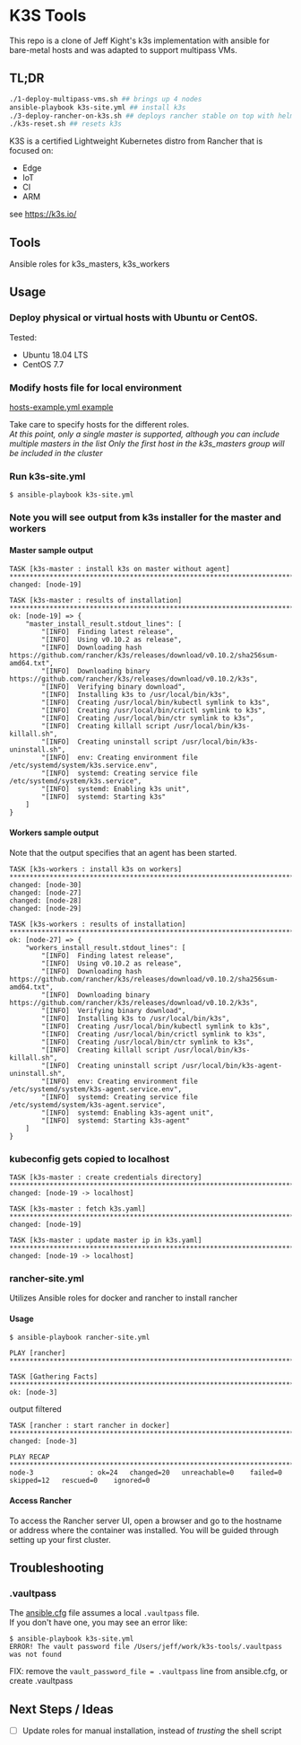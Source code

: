 # K3S Tools

This repo is a clone of Jeff Kight's k3s implementation with ansible for bare-metal hosts and was adapted to support multipass VMs.

## TL;DR

``` bash
./1-deploy-multipass-vms.sh ## brings up 4 nodes
ansible-playbook k3s-site.yml ## install k3s
./3-deploy-rancher-on-k3s.sh ## deploys rancher stable on top with helm
./k3s-reset.sh ## resets k3s
```

K3S is a certified Lightweight Kubernetes distro from Rancher that is focused on:
* Edge
* IoT
* CI
* ARM

see https://k3s.io/

## Tools

Ansible roles for k3s_masters, k3s_workers

## Usage

### Deploy physical or virtual hosts with Ubuntu or CentOS.

Tested:
* Ubuntu 18.04 LTS
* CentOS 7.7

### Modify hosts file for local environment

[hosts-example.yml example](hosts-example.yml)

Take care to specify hosts for the different roles.  
*At this point, only a single master is supported, although you can include multiple masters in the list*
*Only the first host in the k3s_masters group will be included in the cluster*

### Run k3s-site.yml

```
$ ansible-playbook k3s-site.yml
```

### Note you will see output from k3s installer for the master and workers

#### Master sample output

```
TASK [k3s-master : install k3s on master without agent] ******************************************************************************************************************
changed: [node-19]

TASK [k3s-master : results of installation] ******************************************************************************************************************************
ok: [node-19] => {
    "master_install_result.stdout_lines": [
        "[INFO]  Finding latest release",
        "[INFO]  Using v0.10.2 as release",
        "[INFO]  Downloading hash https://github.com/rancher/k3s/releases/download/v0.10.2/sha256sum-amd64.txt",
        "[INFO]  Downloading binary https://github.com/rancher/k3s/releases/download/v0.10.2/k3s",
        "[INFO]  Verifying binary download",
        "[INFO]  Installing k3s to /usr/local/bin/k3s",
        "[INFO]  Creating /usr/local/bin/kubectl symlink to k3s",
        "[INFO]  Creating /usr/local/bin/crictl symlink to k3s",
        "[INFO]  Creating /usr/local/bin/ctr symlink to k3s",
        "[INFO]  Creating killall script /usr/local/bin/k3s-killall.sh",
        "[INFO]  Creating uninstall script /usr/local/bin/k3s-uninstall.sh",
        "[INFO]  env: Creating environment file /etc/systemd/system/k3s.service.env",
        "[INFO]  systemd: Creating service file /etc/systemd/system/k3s.service",
        "[INFO]  systemd: Enabling k3s unit",
        "[INFO]  systemd: Starting k3s"
    ]
}
```

#### Workers sample output
Note that the output specifies that an agent has been started.
```
TASK [k3s-workers : install k3s on workers] ******************************************************************************************************************************
changed: [node-30]
changed: [node-27]
changed: [node-28]
changed: [node-29]

TASK [k3s-workers : results of installation] *****************************************************************************************************************************
ok: [node-27] => {
    "workers_install_result.stdout_lines": [
        "[INFO]  Finding latest release",
        "[INFO]  Using v0.10.2 as release",
        "[INFO]  Downloading hash https://github.com/rancher/k3s/releases/download/v0.10.2/sha256sum-amd64.txt",
        "[INFO]  Downloading binary https://github.com/rancher/k3s/releases/download/v0.10.2/k3s",
        "[INFO]  Verifying binary download",
        "[INFO]  Installing k3s to /usr/local/bin/k3s",
        "[INFO]  Creating /usr/local/bin/kubectl symlink to k3s",
        "[INFO]  Creating /usr/local/bin/crictl symlink to k3s",
        "[INFO]  Creating /usr/local/bin/ctr symlink to k3s",
        "[INFO]  Creating killall script /usr/local/bin/k3s-killall.sh",
        "[INFO]  Creating uninstall script /usr/local/bin/k3s-agent-uninstall.sh",
        "[INFO]  env: Creating environment file /etc/systemd/system/k3s-agent.service.env",
        "[INFO]  systemd: Creating service file /etc/systemd/system/k3s-agent.service",
        "[INFO]  systemd: Enabling k3s-agent unit",
        "[INFO]  systemd: Starting k3s-agent"
    ]
}
```

### kubeconfig gets copied to localhost

```
TASK [k3s-master : create credentials directory] *************************************************************************************************************************
changed: [node-19 -> localhost]

TASK [k3s-master : fetch k3s.yaml] ***************************************************************************************************************************************
changed: [node-19]

TASK [k3s-master : update master ip in k3s.yaml] *************************************************************************************************************************
changed: [node-19 -> localhost]
```

### rancher-site.yml

Utilizes Ansible roles for docker and rancher to install rancher

#### Usage
```
$ ansible-playbook rancher-site.yml

PLAY [rancher] ***********************************************************************************************************************************************************

TASK [Gathering Facts] ***************************************************************************************************************************************************
ok: [node-3]
```
output filtered
```
TASK [rancher : start rancher in docker] *********************************************************************************************************************************
changed: [node-3]

PLAY RECAP ***************************************************************************************************************************************************************
node-3              : ok=24   changed=20   unreachable=0    failed=0    skipped=12   rescued=0    ignored=0
```

#### Access Rancher
To access the Rancher server UI, open a browser and go to the hostname or address where the container was installed. You will be guided through setting up your first cluster.

## Troubleshooting

### .vaultpass
The [ansible.cfg](ansible.cfg) file assumes a local `.vaultpass` file.  
If you don't have one, you may see an error like:
```
$ ansible-playbook k3s-site.yml
ERROR! The vault password file /Users/jeff/work/k3s-tools/.vaultpass was not found
```
FIX: remove the `vault_password_file = .vaultpass` line from ansible.cfg, or create .vaultpass

## Next Steps / Ideas

- [ ] Update roles for manual installation, instead of *trusting* the shell script
